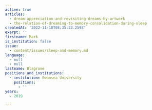 ```yaml
---
active: true
articles:
  - dream-appreciation-and-revisiting-dreams-by-artwork
  - the-relation-of-dreaming-to-memory-consolidation-during-sleep
createdAt: '2022-11-10T08:35:33.259Z'
exerpt: ''
firstname: Mark
is_institution: false
issue:
  - content/issues/sleep-and-memory.md
language:
  - null
  - null
lastname: Blagrove
positions_and_institutions:
  - institution: Swansea University
    positions:
      - ''
years:
  - 2019

---
```

